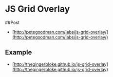 # JS Grid Overlay

##Post

 - [http://petegoodman.com/labs/js-grid-overlay/](http://petegoodman.com/labs/js-grid-overlay/)

## Example

 - [http://thegingerbloke.github.io/js-grid-overlay](http://thegingerbloke.github.io/js-grid-overlay)